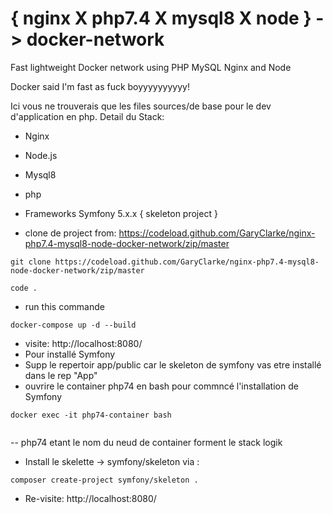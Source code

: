# { nginx X php7.4 X mysql8 X node } -> docker-network
Fast lightweight Docker network using PHP MySQL Nginx and Node

Docker said I'm fast as fuck boyyyyyyyyyy!

Ici vous ne trouverais que les files sources/de base pour le dev d'application en php.
Detail du Stack:
- Nginx
- Node.js
- Mysql8
- php
- Frameworks Symfony 5.x.x { skeleton project }

- clone de project from: https://codeload.github.com/GaryClarke/nginx-php7.4-mysql8-node-docker-network/zip/master

```
git clone https://codeload.github.com/GaryClarke/nginx-php7.4-mysql8-node-docker-network/zip/master

code .
```

- run this commande 

```
docker-compose up -d --build  
```

- visite: http://localhost:8080/
- Pour installé Symfony
- Supp le repertoir app/public car le skeleton de symfony vas etre installé dans le rep "App"
-  ouvrire le container php74 en bash pour commncé l'installation de Symfony

```
docker exec -it php74-container bash
  
```
-- php74 etant le nom du neud de container forment le stack logik

- Install le skelette -> symfony/skeleton  via :

```
composer create-project symfony/skeleton .
```
- Re-visite: http://localhost:8080/
